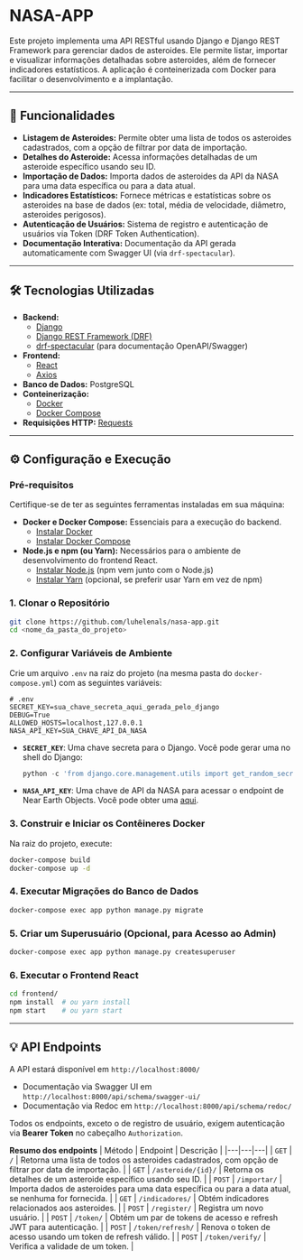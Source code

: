 # NASA-APP

Este projeto implementa uma API RESTful usando Django e Django REST Framework para gerenciar dados de asteroides. Ele permite listar, importar e visualizar informações detalhadas sobre asteroides, além de fornecer indicadores estatísticos. A aplicação é conteinerizada com Docker para facilitar o desenvolvimento e a implantação.

---

## 🚀 Funcionalidades

* **Listagem de Asteroides:** Permite obter uma lista de todos os asteroides cadastrados, com a opção de filtrar por data de importação.
* **Detalhes do Asteroide:** Acessa informações detalhadas de um asteroide específico usando seu ID.
* **Importação de Dados:** Importa dados de asteroides da API da NASA para uma data específica ou para a data atual.
* **Indicadores Estatísticos:** Fornece métricas e estatísticas sobre os asteroides na base de dados (ex: total, média de velocidade, diâmetro, asteroides perigosos).
* **Autenticação de Usuários:** Sistema de registro e autenticação de usuários via Token (DRF Token Authentication).
* **Documentação Interativa:** Documentação da API gerada automaticamente com Swagger UI (via `drf-spectacular`).

---

## 🛠️ Tecnologias Utilizadas

* **Backend:**
    * [Django](https://www.djangoproject.com/)
    * [Django REST Framework (DRF)](https://www.django-rest-framework.org/)
    * [drf-spectacular](https://drf-spectacular.readthedocs.io/) (para documentação OpenAPI/Swagger)
* **Frontend:**
    * [React](https://react.dev/)
    * [Axios](https://axios-http.com/)
* **Banco de Dados:** PostgreSQL
* **Conteinerização:**
    * [Docker](https://www.docker.com/)
    * [Docker Compose](https://docs.docker.com/compose/)
* **Requisições HTTP:** [Requests](https://docs.python-requests.org/en/latest/)
---

## ⚙️ Configuração e Execução

### Pré-requisitos

Certifique-se de ter as seguintes ferramentas instaladas em sua máquina:

* **Docker e Docker Compose:** Essenciais para a execução do backend.
    * [Instalar Docker](https://docs.docker.com/get-docker/)
    * [Instalar Docker Compose](https://docs.docker.com/compose/install/)
* **Node.js e npm (ou Yarn):** Necessários para o ambiente de desenvolvimento do frontend React.
    * [Instalar Node.js](https://nodejs.org/en/download/) (npm vem junto com o Node.js)
    * [Instalar Yarn](https://classic.yarnpkg.com/en/docs/install/) (opcional, se preferir usar Yarn em vez de npm)

### 1. Clonar o Repositório

```bash
git clone https://github.com/luhelenals/nasa-app.git
cd <nome_da_pasta_do_projeto>
```

### 2. Configurar Variáveis de Ambiente

Crie um arquivo `.env` na raiz do projeto (na mesma pasta do `docker-compose.yml`) com as seguintes variáveis:

```
# .env
SECRET_KEY=sua_chave_secreta_aqui_gerada_pelo_django
DEBUG=True
ALLOWED_HOSTS=localhost,127.0.0.1
NASA_API_KEY=SUA_CHAVE_API_DA_NASA
```

* **`SECRET_KEY`**: Uma chave secreta para o Django. Você pode gerar uma no shell do Django:
    ```python
    python -c 'from django.core.management.utils import get_random_secret_key; print(get_random_secret_key())'
    ```
* **`NASA_API_KEY`**: Uma chave de API da NASA para acessar o endpoint de Near Earth Objects. Você pode obter uma [aqui](https://api.nasa.gov/).

### 3. Construir e Iniciar os Contêineres Docker

Na raiz do projeto, execute:

```bash
docker-compose build
docker-compose up -d
```

### 4. Executar Migrações do Banco de Dados

```bash
docker-compose exec app python manage.py migrate
```

### 5. Criar um Superusuário (Opcional, para Acesso ao Admin)

```bash
docker-compose exec app python manage.py createsuperuser
```

### 6. Executar o Frontend React

```bash
cd frontend/
npm install  # ou yarn install
npm start    # ou yarn start
```
---

## 💡 API Endpoints

A API estará disponível em `http://localhost:8000/`
- Documentação via Swagger UI em `http://localhost:8000/api/schema/swagger-ui/`
- Documentação via Redoc em `http://localhost:8000/api/schema/redoc/`

Todos os endpoints, exceto o de registro de usuário, exigem autenticação via **Bearer Token** no cabeçalho `Authorization`.

**Resumo dos endpoints**
| Método | Endpoint | Descrição |
|---|---|---|
| `GET` | `/` | Retorna uma lista de todos os asteroides cadastrados, com opção de filtrar por data de importação. |
| `GET` | `/asteroide/{id}/` | Retorna os detalhes de um asteroide específico usando seu ID. |
| `POST` | `/importar/` | Importa dados de asteroides para uma data específica ou para a data atual, se nenhuma for fornecida. |
| `GET` | `/indicadores/` | Obtém indicadores relacionados aos asteroides. |
| `POST` | `/register/` | Registra um novo usuário. |
| `POST` | `/token/` | Obtém um par de tokens de acesso e refresh JWT para autenticação. |
| `POST` | `/token/refresh/` | Renova o token de acesso usando um token de refresh válido. |
| `POST` | `/token/verify/` | Verifica a validade de um token. |